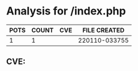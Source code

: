 # Analysis for /index.php
| POTS | COUNT | CVE | FILE CREATED |
|---|---|---|---|
| 1 | 1 | | 220110-033755 |

## CVE: 